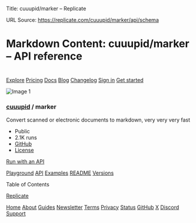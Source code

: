 Title: cuuupid/marker – Replicate

URL Source: https://replicate.com/cuuupid/marker/api/schema

Markdown Content:
cuuupid/marker – API reference
===============

[](https://replicate.com/ "Replicate")
======================================

[Explore](https://replicate.com/explore) [Pricing](https://replicate.com/pricing) [Docs](https://replicate.com/docs) [Blog](https://replicate.com/blog) [Changelog](https://replicate.com/changelog) [Sign in](https://replicate.com/signin?next=/cuuupid/marker/api/schema) [Get started](https://replicate.com/docs)

![Image 1](https://github.com/cuuupid.png)

### [cuuupid](https://replicate.com/cuuupid) / marker

Convert scanned or electronic documents to markdown, very very very fast

*   Public
*   2.1K runs
*   [GitHub](https://github.com/cuuupid/cog-marker)
*   [License](https://raw.githubusercontent.com/cuuupid/cog-marker/master/LICENSE)

[Run with an API](https://replicate.com/cuuupid/marker/api)

[Playground](https://replicate.com/cuuupid/marker) [API](https://replicate.com/cuuupid/marker/api) [Examples](https://replicate.com/cuuupid/marker/examples) [README](https://replicate.com/cuuupid/marker/readme) [Versions](https://replicate.com/cuuupid/marker/versions)

Table of Contents

[Replicate](https://replicate.com/)

[Home](https://replicate.com/home) [About](https://replicate.com/about) [Guides](https://replicate.com/guides) [Newsletter](https://replicate.com/newsletter) [Terms](https://replicate.com/terms) [Privacy](https://replicate.com/privacy) [Status](https://replicatestatus.com/) [GitHub](https://github.com/replicate) [X](https://x.com/replicate) [Discord](https://discord.gg/replicate) [Support](https://replicate.com/support)
